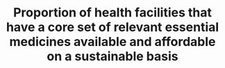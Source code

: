 ---
data_non_statistical: true
goal_meta_link: http://unstats.un.org/sdgs/files/metadata-compilation/Metadata-Goal-3.pdf
graph_title: Proportion of health facilities that have a core set of relevant essential
  medicines available and affordable on a sustainable basis
graph_type: null
has_metadata: false
indicator: 3.b.3
indicator_name: Proportion of health facilities that have a core set of relevant essential
  medicines available and affordable on a sustainable basis
indicator_sort_order: 03-0b-03
indicator_variable: null
layout: indicator
national_geographical_coverage: United States
permalink: /3-b-3/
published: true
reporting_status: notstarted
sdg_goal: 3
source_active_1: true
source_notes_1: null
source_title_1: null
target: Support the research and development of vaccines and medicines for the communicable
  and non-communicable diseases that primarily affect developing countries, provide
  access to affordable essential medicines and vaccines, in accordance with the Doha
  Declaration on the TRIPS Agreement and Public Health, which affirms the right of
  developing countries to use to the full the provisions in the Agreement on TradeRelated
  Aspects of Intellectual Property Rights regarding flexibilities to protect public
  health, and, in particular, provide access to medicines for all.
target_id: 3.b
title: Proportion of health facilities that have a core set of relevant essential
  medicines available and affordable on a sustainable basis
un_designated_tier: '3'
variable_description: null
variable_notes: null
---
